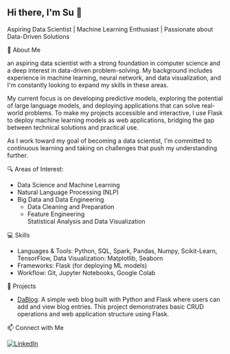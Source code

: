 ## Hi there, I'm Su 👋

<!--
**tmilen/tmilen** is a ✨ _special_ ✨ repository because its `README.md` (this file) appears on your GitHub profile.

Here are some ideas to get you started:

- 🔭 I’m currently working on ...
- 🌱 I’m currently learning ...
- 👯 I’m looking to collaborate on ...
- 🤔 I’m looking for help with ...
- 💬 Ask me about ...
- 📫 How to reach me: ...
- 😄 Pronouns: ...
- ⚡ Fun fact: ...
-->

Aspiring Data Scientist | Machine Learning Enthusiast | Passionate about Data-Driven Solutions

🌟 About Me

an aspiring data scientist with a strong foundation in computer science and a deep interest in data-driven problem-solving. My background includes experience in machine learning, neural network, and data visualization, and I'm constantly looking to expand my skills in these areas.

My current focus is on developing predictive models, exploring the potential of large language models, and deploying applications that can solve real-world problems. To make my projects accessible and interactive, I use Flask to deploy machine learning models as web applications, bridging the gap between technical solutions and practical use.

As I work toward my goal of becoming a data scientist, I'm committed to continuous learning and taking on challenges that push my understanding further.

🔍 Areas of Interest:
- Data Science and Machine Learning
- Natural Language Processing (NLP)
- Big Data and Data Engineering
     - Data Cleaning and Preparation
     - Feature Engineering    
Statistical Analysis and Data Visualization

💻 Skills
- Languages & Tools: Python, SQL, Spark, Pandas, Numpy, Scikit-Learn, TensorFlow, Data Visualization: Matplotlib, Seaborn
- Frameworks: Flask (for deploying ML models)
- Workflow: Git, Jupyter Notebooks, Google Colab

🚀 Projects

- [DaBlog](https://github.com/tmilen/python-web-Dablog): A simple web blog built with Python and Flask where users can add and view blog entries. This project demonstrates basic CRUD operations and web application structure using Flask.

📫 Connect with Me

[![LinkedIn](https://img.shields.io/badge/LinkedIn-blue?logo=linkedin&logoColor=white)](https://www.linkedin.com/in/tmilen)
